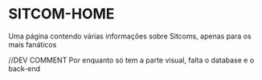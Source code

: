 # SITCOM-HOME
 Uma página contendo várias informações sobre Sitcoms, apenas para os mais fanáticos

//DEV COMMENT
Por enquanto só tem a parte visual, falta o database e o back-end
